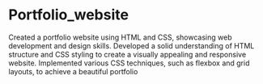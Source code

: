 # Portfolio_website
Created a portfolio website using HTML and CSS, showcasing web development and design skills. Developed a solid understanding of HTML structure and CSS styling to create a visually appealing and responsive website. Implemented various CSS techniques, such as flexbox and grid layouts, to achieve a beautiful portfolio
